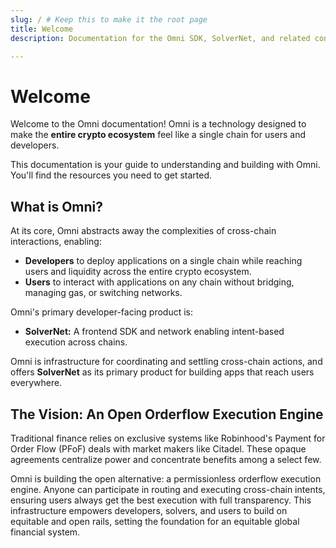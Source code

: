 ```yaml
---
slug: / # Keep this to make it the root page
title: Welcome
description: Documentation for the Omni SDK, SolverNet, and related concepts.

---
```


# Welcome

Welcome to the Omni documentation! Omni is a technology designed to make the **entire crypto ecosystem** feel like a single chain for users and developers.

This documentation is your guide to understanding and building with Omni. You'll find the resources you need to get started.

## What is Omni?

At its core, Omni abstracts away the complexities of cross-chain interactions, enabling:

*   **Developers** to deploy applications on a single chain while reaching users and liquidity across the entire crypto ecosystem.
*   **Users** to interact with applications on any chain without bridging, managing gas, or switching networks.

Omni's primary developer-facing product is:

*   **SolverNet:** A frontend SDK and network enabling intent-based execution across chains.

Omni is infrastructure for coordinating and settling cross-chain actions, and offers **SolverNet** as its primary product for building apps that reach users everywhere.

## The Vision: An Open Orderflow Execution Engine

Traditional finance relies on exclusive systems like Robinhood's Payment for Order Flow (PFoF) deals with market makers like Citadel. These opaque agreements centralize power and concentrate benefits among a select few.

Omni is building the open alternative: a permissionless orderflow execution engine. Anyone can participate in routing and executing cross-chain intents, ensuring users always get the best execution with full transparency. This infrastructure empowers developers, solvers, and users to build on equitable and open rails, setting the foundation for an equitable global financial system.
